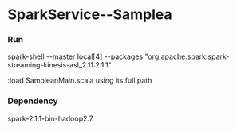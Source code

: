 # SparkService--Samplea

### Run

spark-shell --master local[4] --packages "org.apache.spark:spark-streaming-kinesis-asl_2.11:2.1.1"

:load SampleanMain.scala using its full path


### Dependency

spark-2.1.1-bin-hadoop2.7